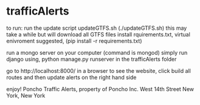 # trafficAlerts

to run:
run the update script updateGTFS.sh (./updateGTFS.sh) this may take a while but will download all GTFS files
install rquirements.txt, virtual enivroment suggested, (pip install -r requirements.txt)

run a mongo server on your computer (command is mongod)
simply run django using, python manage.py runserver  in the trafficAlerts folder

go to http://localhost:8000/ in a browser to see the website, 
click build all routes and then update alerts on the right hand side

enjoy!
Poncho Traffic Alerts, property of Poncho Inc. West 14th Street New York, New York
